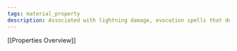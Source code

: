 ```yaml
---
tags: material_property
description: Associated with lightning damage, evocation spells that deal lightning damage, and lightning resistance.
---
```

[[Properties Overview]]